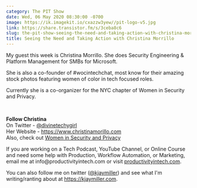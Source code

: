```yaml
---
category: The PIT Show
date: Wed, 06 May 2020 08:30:00 -0700
image: https://ik.imagekit.io/cxazzw3yew//pit-logo-v5.jpg
link: https://share.transistor.fm/s/3ceba8c6
slug: the-pit-show-seeing-the-need-and-taking-action-with-christina-morrillo
title: Seeing the Need and Taking Action with Christina Morrillo
---
```


<p>My guest this week is Christina Morrillo. She does Security Engineering &amp; Platform Management for SMBs for Microsoft.</p><p>She is also a co-founder of #wocintechchat, most know for their amazing stock photos featuring women of color in tech focused roles. </p><p>Currently she is a co-organizer for the NYC chapter of Women in Security and Privacy. </p><p><br /></p><p><strong>Follow Christina<br /></strong>On Twitter - <a href="https://twitter.com/divinetechygirl">@divinetechygirl</a><br />Her Website - <a href="https://www.christinamorillo.com">https://www.christinamorillo.com</a><br />Also, check out <a href="https://wisporg.com">Women in Security and Privacy</a></p><p>If you are working on a Tech Podcast, YouTube Channel, or Online Course and need some help with Production, Workflow Automation, or Marketing, email me at info@productivityintech.com or visit <a href="https://productivityintech.com">productivityintech.com</a>.</p><p>You can also follow me on twitter (<a href="https://twitter.com/kjaymiller">@kjaymiller</a>) and see what I'm writing/ranting about at <a href="https://kjaymiller.com/">https://kjaymiller.com</a>.</p>
